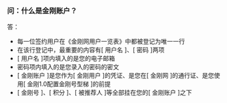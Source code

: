 ### 问：什么是金刚账户？
答：
- 每一位签约用户在《金刚网用户一览表》中都被登记为唯一一行
- 在该行登记中，最重要的内容有[ 用户名 ]、[ 密码 ]两项
- [ 用户名 ]项内填入的是您的电子邮箱
- 密码项内填入的是您录入的密码的密文
- [ 金刚账户 ]是您作为[ 金刚用户 ]的凭证、是您在[ 金刚网 ]的通行证、是您使用[ 金刚1.0配置金刚号型梯 ]的前提
- [ 金刚号 ]、[ 积分 ]、[ 被推荐人 ]等全部挂在您的[ 金刚账户 ]之下
